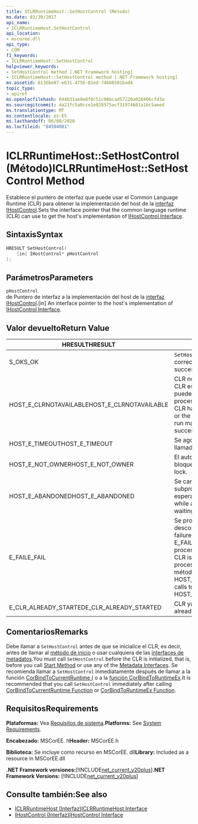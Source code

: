 ```yaml
---
title: ICLRRuntimeHost::SetHostControl (Método)
ms.date: 03/30/2017
api_name:
- ICLRRuntimeHost.SetHostControl
api_location:
- mscoree.dll
api_type:
- COM
f1_keywords:
- ICLRRuntimeHost::SetHostControl
helpviewer_keywords:
- SetHostControl method [.NET Framework hosting]
- ICLRRuntimeHost::SetHostControl method [.NET Framework hosting]
ms.assetid: 6136be87-e631-4756-81ed-74b66581bad4
topic_type:
- apiref
ms.openlocfilehash: 644b31ae8e8f0c51c08bcad57220a028406cfd3a
ms.sourcegitcommit: da21fc5a8cce1e028575acf31974681a1bc5aeed
ms.translationtype: MT
ms.contentlocale: es-ES
ms.lasthandoff: 06/08/2020
ms.locfileid: "84504081"
---
```

# <a name="iclrruntimehostsethostcontrol-method"></a><span data-ttu-id="1323e-102">ICLRRuntimeHost::SetHostControl (Método)</span><span class="sxs-lookup"><span data-stu-id="1323e-102">ICLRRuntimeHost::SetHostControl Method</span></span>
<span data-ttu-id="1323e-103">Establece el puntero de interfaz que puede usar el Common Language Runtime (CLR) para obtener la implementación del host de la [interfaz IHostControl](ihostcontrol-interface.md).</span><span class="sxs-lookup"><span data-stu-id="1323e-103">Sets the interface pointer that the common language runtime (CLR) can use to get the host's implementation of [IHostControl Interface](ihostcontrol-interface.md).</span></span>  
  
## <a name="syntax"></a><span data-ttu-id="1323e-104">Sintaxis</span><span class="sxs-lookup"><span data-stu-id="1323e-104">Syntax</span></span>  
  
```cpp  
HRESULT SetHostControl(  
    [in] IHostControl* pHostControl  
);  
```  
  
## <a name="parameters"></a><span data-ttu-id="1323e-105">Parámetros</span><span class="sxs-lookup"><span data-stu-id="1323e-105">Parameters</span></span>  
 `pHostControl`  
 <span data-ttu-id="1323e-106">de Puntero de interfaz a la implementación del host de la [interfaz IHostControl](ihostcontrol-interface.md).</span><span class="sxs-lookup"><span data-stu-id="1323e-106">[in] An interface pointer to the host's implementation of [IHostControl Interface](ihostcontrol-interface.md).</span></span>  
  
## <a name="return-value"></a><span data-ttu-id="1323e-107">Valor devuelto</span><span class="sxs-lookup"><span data-stu-id="1323e-107">Return Value</span></span>  
  
|<span data-ttu-id="1323e-108">HRESULT</span><span class="sxs-lookup"><span data-stu-id="1323e-108">HRESULT</span></span>|<span data-ttu-id="1323e-109">Descripción</span><span class="sxs-lookup"><span data-stu-id="1323e-109">Description</span></span>|  
|-------------|-----------------|  
|<span data-ttu-id="1323e-110">S_OK</span><span class="sxs-lookup"><span data-stu-id="1323e-110">S_OK</span></span>|<span data-ttu-id="1323e-111">`SetHostControl`se devolvió correctamente.</span><span class="sxs-lookup"><span data-stu-id="1323e-111">`SetHostControl` returned successfully.</span></span>|  
|<span data-ttu-id="1323e-112">HOST_E_CLRNOTAVAILABLE</span><span class="sxs-lookup"><span data-stu-id="1323e-112">HOST_E_CLRNOTAVAILABLE</span></span>|<span data-ttu-id="1323e-113">CLR no se ha cargado en un proceso o CLR está en un estado en el que no puede ejecutar código administrado ni procesar la llamada correctamente.</span><span class="sxs-lookup"><span data-stu-id="1323e-113">The CLR has not been loaded into a process, or the CLR is in a state in which it cannot run managed code or process the call successfully.</span></span>|  
|<span data-ttu-id="1323e-114">HOST_E_TIMEOUT</span><span class="sxs-lookup"><span data-stu-id="1323e-114">HOST_E_TIMEOUT</span></span>|<span data-ttu-id="1323e-115">Se agotó el tiempo de espera de la llamada.</span><span class="sxs-lookup"><span data-stu-id="1323e-115">The call timed out.</span></span>|  
|<span data-ttu-id="1323e-116">HOST_E_NOT_OWNER</span><span class="sxs-lookup"><span data-stu-id="1323e-116">HOST_E_NOT_OWNER</span></span>|<span data-ttu-id="1323e-117">El autor de la llamada no posee el bloqueo.</span><span class="sxs-lookup"><span data-stu-id="1323e-117">The caller does not own the lock.</span></span>|  
|<span data-ttu-id="1323e-118">HOST_E_ABANDONED</span><span class="sxs-lookup"><span data-stu-id="1323e-118">HOST_E_ABANDONED</span></span>|<span data-ttu-id="1323e-119">Se canceló un evento mientras un subproceso o fibra bloqueados estaba esperando en él.</span><span class="sxs-lookup"><span data-stu-id="1323e-119">An event was canceled while a blocked thread or fiber was waiting on it.</span></span>|  
|<span data-ttu-id="1323e-120">E_FAIL</span><span class="sxs-lookup"><span data-stu-id="1323e-120">E_FAIL</span></span>|<span data-ttu-id="1323e-121">Se produjo un error grave desconocido.</span><span class="sxs-lookup"><span data-stu-id="1323e-121">An unknown catastrophic failure occurred.</span></span> <span data-ttu-id="1323e-122">Si un método devuelve E_FAIL, CLR ya no se puede usar en el proceso.</span><span class="sxs-lookup"><span data-stu-id="1323e-122">If a method returns E_FAIL, the CLR is no longer usable within the process.</span></span> <span data-ttu-id="1323e-123">Las llamadas subsiguientes a métodos de hospedaje devuelven HOST_E_CLRNOTAVAILABLE.</span><span class="sxs-lookup"><span data-stu-id="1323e-123">Subsequent calls to hosting methods return HOST_E_CLRNOTAVAILABLE.</span></span>|  
|<span data-ttu-id="1323e-124">E_CLR_ALREADY_STARTED</span><span class="sxs-lookup"><span data-stu-id="1323e-124">E_CLR_ALREADY_STARTED</span></span>|<span data-ttu-id="1323e-125">CLR ya se ha inicializado.</span><span class="sxs-lookup"><span data-stu-id="1323e-125">The CLR has already been initialized.</span></span>|  
  
## <a name="remarks"></a><span data-ttu-id="1323e-126">Comentarios</span><span class="sxs-lookup"><span data-stu-id="1323e-126">Remarks</span></span>  
 <span data-ttu-id="1323e-127">Debe llamar a `SetHostControl` antes de que se inicialice el CLR, es decir, antes de llamar al [método de inicio](iclrruntimehost-start-method.md) o usar cualquiera de las [interfaces de metadatos](../metadata/metadata-interfaces.md).</span><span class="sxs-lookup"><span data-stu-id="1323e-127">You must call `SetHostControl` before the CLR is initialized, that is, before you call [Start Method](iclrruntimehost-start-method.md) or use any of the [Metadata Interfaces](../metadata/metadata-interfaces.md).</span></span> <span data-ttu-id="1323e-128">Se recomienda llamar a `SetHostControl` inmediatamente después de llamar a la función [CorBindToCurrentRuntime (](corbindtocurrentruntime-function.md) o a la [función CorBindToRuntimeEx](corbindtoruntimeex-function.md).</span><span class="sxs-lookup"><span data-stu-id="1323e-128">It is recommended that you call `SetHostControl` immediately after calling [CorBindToCurrentRuntime Function](corbindtocurrentruntime-function.md) or [CorBindToRuntimeEx Function](corbindtoruntimeex-function.md).</span></span>  
  
## <a name="requirements"></a><span data-ttu-id="1323e-129">Requisitos</span><span class="sxs-lookup"><span data-stu-id="1323e-129">Requirements</span></span>  
 <span data-ttu-id="1323e-130">**Plataformas:** Vea [Requisitos de sistema](../../get-started/system-requirements.md).</span><span class="sxs-lookup"><span data-stu-id="1323e-130">**Platforms:** See [System Requirements](../../get-started/system-requirements.md).</span></span>  
  
 <span data-ttu-id="1323e-131">**Encabezado:** MSCorEE. h</span><span class="sxs-lookup"><span data-stu-id="1323e-131">**Header:** MSCorEE.h</span></span>  
  
 <span data-ttu-id="1323e-132">**Biblioteca:** Se incluye como recurso en MSCorEE. dll</span><span class="sxs-lookup"><span data-stu-id="1323e-132">**Library:** Included as a resource in MSCorEE.dll</span></span>  
  
 <span data-ttu-id="1323e-133">**.NET Framework versiones:**[!INCLUDE[net_current_v20plus](../../../../includes/net-current-v20plus-md.md)]</span><span class="sxs-lookup"><span data-stu-id="1323e-133">**.NET Framework Versions:** [!INCLUDE[net_current_v20plus](../../../../includes/net-current-v20plus-md.md)]</span></span>  
  
## <a name="see-also"></a><span data-ttu-id="1323e-134">Consulte también:</span><span class="sxs-lookup"><span data-stu-id="1323e-134">See also</span></span>

- [<span data-ttu-id="1323e-135">ICLRRuntimeHost (Interfaz)</span><span class="sxs-lookup"><span data-stu-id="1323e-135">ICLRRuntimeHost Interface</span></span>](iclrruntimehost-interface.md)
- [<span data-ttu-id="1323e-136">IHostControl (Interfaz)</span><span class="sxs-lookup"><span data-stu-id="1323e-136">IHostControl Interface</span></span>](ihostcontrol-interface.md)
